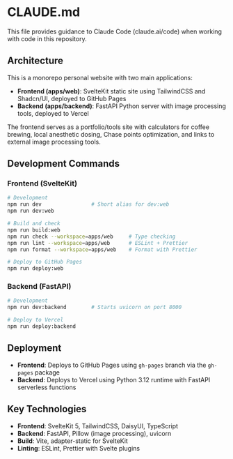 # CLAUDE.md

This file provides guidance to Claude Code (claude.ai/code) when working with code in this repository.

## Architecture

This is a monorepo personal website with two main applications:

- **Frontend (apps/web)**: SvelteKit static site using TailwindCSS and Shadcn/UI, deployed to GitHub Pages
- **Backend (apps/backend)**: FastAPI Python server with image processing tools, deployed to Vercel

The frontend serves as a portfolio/tools site with calculators for coffee brewing, local anesthetic dosing, Chase points optimization, and links to external image processing tools.

## Development Commands

### Frontend (SvelteKit)
```bash
# Development
npm run dev                # Short alias for dev:web
npm run dev:web

# Build and check
npm run build:web
npm run check --workspace=apps/web     # Type checking
npm run lint --workspace=apps/web      # ESLint + Prettier
npm run format --workspace=apps/web    # Format with Prettier

# Deploy to GitHub Pages
npm run deploy:web
```

### Backend (FastAPI)
```bash
# Development
npm run dev:backend        # Starts uvicorn on port 8000

# Deploy to Vercel
npm run deploy:backend
```

## Deployment

- **Frontend**: Deploys to GitHub Pages using `gh-pages` branch via the `gh-pages` package
- **Backend**: Deploys to Vercel using Python 3.12 runtime with FastAPI serverless functions

## Key Technologies

- **Frontend**: SvelteKit 5, TailwindCSS, DaisyUI, TypeScript
- **Backend**: FastAPI, Pillow (image processing), uvicorn
- **Build**: Vite, adapter-static for SvelteKit
- **Linting**: ESLint, Prettier with Svelte plugins